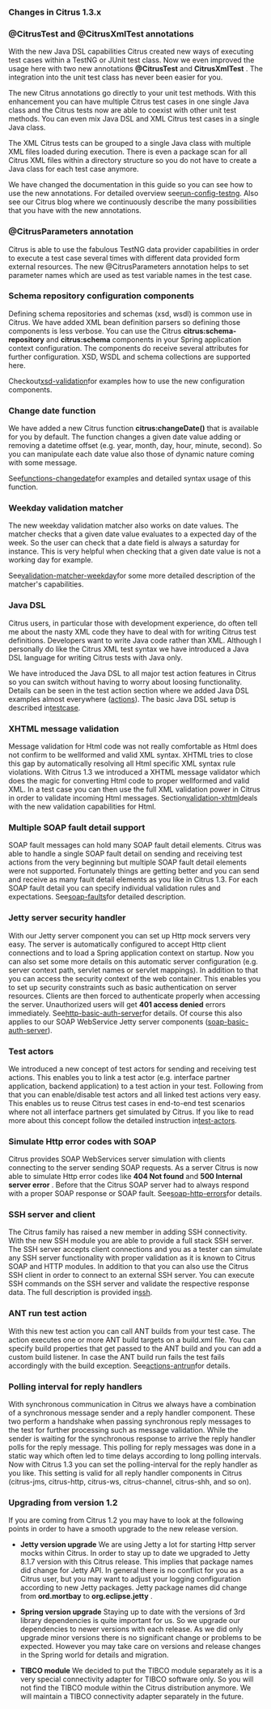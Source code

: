 ### Changes in Citrus 1.3.x

### @CitrusTest and @CitrusXmlTest annotations

With the new Java DSL capabilities Citrus created new ways of executing test cases within a TestNG or JUnit test class. Now we even improved the usage here with two new annotations **@CitrusTest** and **CitrusXmlTest** . The integration into the unit test class has never been easier for you.

The new Citrus annotations go directly to your unit test methods. With this enhancement you can have multiple Citrus test cases in one single Java class and the Citrus tests now are able to coexist with other unit test methods. You can even mix Java DSL and XML Citrus test cases in a single Java class.

The XML Citrus tests can be grouped to a single Java class with multiple XML files loaded during execution. There is even a package scan for all Citrus XML files within a directory structure so you do not have to create a Java class for each test case anymore.

We have changed the documentation in this guide so you can see how to use the new annotations. For detailed overview see[run-config-testng](run-config-testng). Also see our Citrus blog where we continuously describe the many possibilities that you have with the new annotations.

### @CitrusParameters annotation

Citrus is able to use the fabulous TestNG data provider capabilities in order to execute a test case several times with different data provided form external resources. The new @CitrusParameters annotation helps to set parameter names which are used as test variable names in the test case.

### Schema repository configuration components

Defining schema repositories and schemas (xsd, wsdl) is common use in Citrus. We have added XML bean definition parsers so defining those components is less verbose. You can use the Citrus **citrus:schema-repository** and **citrus:schema** components in your Spring application context configuration. The components do receive several attributes for further configuration. XSD, WSDL and schema collections are supported here.

Checkout[xsd-validation](xsd-validation)for examples how to use the new configuration components.

### Change date function

We have added a new Citrus function **citrus:changeDate()** that is available for you by default. The function changes a given date value adding or removing a datetime offset (e.g. year, month, day, hour, minute, second). So you can manipulate each date value also those of dynamic nature coming with some message.

See[functions-changedate](functions-changedate)for examples and detailed syntax usage of this function.

### Weekday validation matcher

The new weekday validation matcher also works on date values. The matcher checks that a given date value evaluates to a expected day of the week. So the user can check that a date field is always a saturday for instance. This is very helpful when checking that a given date value is not a working day for example.

See[validation-matcher-weekday](validation-matcher-weekday)for some more detailed description of the matcher's capabilities.

### Java DSL

Citrus users, in particular those with development experience, do often tell me about the nasty XML code they have to deal with for writing Citrus test definitions. Developers want to write Java code rather than XML. Although I personally do like the Citrus XML test syntax we have introduced a Java DSL language for writing Citrus tests with Java only.

We have introduced the Java DSL to all major test action features in Citrus so you can switch without having to worry about loosing functionality. Details can be seen in the test action section where we added Java DSL examples almost everywhere ([actions](actions)). The basic Java DSL setup is described in[testcase](testcase).

### XHTML message validation

Message validation for Html code was not really comfortable as Html does not confirm to be wellformed and valid XML syntax. XHTML tries to close this gap by automatically resolving all Html specific XML syntax rule violations. With Citrus 1.3 we introduced a XHTML message validator which does the magic for converting Html code to proper wellformed and valid XML. In a test case you can then use the full XML validation power in Citrus in order to validate incoming Html messages. Section[validation-xhtml](validation-xhtml)deals with the new validation capabilities for Html.

### Multiple SOAP fault detail support

SOAP fault messages can hold many SOAP fault detail elements. Citrus was able to handle a single SOAP fault detail on sending and receiving test actions from the very beginning but multiple SOAP fault detail elements were not supported. Fortunately things are getting better and you can send and receive as many fault detail elements as you like in Citrus 1.3. For each SOAP fault detail you can specify individual validation rules and expectations. See[soap-faults](soap-faults)for detailed description.

### Jetty server security handler

With our Jetty server component you can set up Http mock servers very easy. The server is automatically configured to accept Http client connections and to load a Spring application context on startup. Now you can also set some more details on this automatic server configuration (e.g. server context path, servlet names or servlet mappings). In addition to that you can access the security context of the web container. This enables you to set up security constraints such as basic authentication on server resources. Clients are then forced to authenticate properly when accessing the server. Unauthorized users will get **401 access denied** errors immediately. See[http-basic-auth-server](http-basic-auth-server)for details. Of course this also applies to our SOAP WebService Jetty server components ([soap-basic-auth-server](soap-basic-auth-server)).

### Test actors

We introduced a new concept of test actors for sending and receiving test actions. This enables you to link a test actor (e.g. interface partner application, backend application) to a test action in your test. Following from that you can enable/disable test actors and all linked test actions very easy. This enables us to reuse Citrus test cases in end-to-end test scenarios where not all interface partners get simulated by Citrus. If you like to read more about this concept follow the detailed instruction in[test-actors](test-actors).

### Simulate Http error codes with SOAP

Citrus provides SOAP WebServices server simulation with clients connecting to the server sending SOAP requests. As a server Citrus is now able to simulate Http error codes like **404 Not found** and **500 Internal server error** . Before that the Citrus SOAP server had to always respond with a proper SOAP response or SOAP fault. See[soap-http-errors](soap-http-errors)for details.

### SSH server and client

The Citrus family has raised a new member in adding SSH connectivity. With the new SSH module you are able to provide a full stack SSH server. The SSH server accepts client connections and you as a tester can simulate any SSH server functionality with proper validation as it is known to Citrus SOAP and HTTP modules. In addition to that you can also use the Citrus SSH client in order to connect to an external SSH server. You can execute SSH commands on the SSH server and validate the respective response data. The full description is provided in[ssh](ssh).

### ANT run test action

With this new test action you can call ANT builds from your test case. The action executes one or more ANT build targets on a build.xml file. You can specify build properties that get passed to the ANT build and you can add a custom build listener. In case the ANT build run fails the test fails accordingly with the build exception. See[actions-antrun](actions-antrun)for details.

### Polling interval for reply handlers

With synchronous communication in Citrus we always have a combination of a synchronous message sender and a reply handler component. These two perform a handshake when passing synchronous reply messages to the test for further processing such as message validation. While the sender is waiting for the synchronous response to arrive the reply handler polls for the reply message. This polling for reply messages was done in a static way which often led to time delays according to long polling intervals. Now with Citrus 1.3 you can set the polling-interval for the reply handler as you like. This setting is valid for all reply handler components in Citrus (citrus-jms, citrus-http, citrus-ws, citrus-channel, citrus-shh, and so on).

### Upgrading from version 1.2

If you are coming from Citrus 1.2 you may have to look at the following points in order to have a smooth upgrade to the new release version.

*  **Jetty version upgrade** We are using Jetty a lot for starting Http server mocks within Citrus. In order to stay up to date we upgraded to Jetty 8.1.7 version with this Citrus release. This implies that package names did change for Jetty API. In general there is no conflict for you as a Citrus user, but you may want to adjust your logging configuration according to new Jetty packages. Jetty package names did change from **ord.mortbay** to **org.eclipse.jetty** .

*  **Spring version upgrade** Staying up to date with the versions of 3rd library dependencies is quite important for us. So we upgrade our dependencies to newer versions with each release. As we did only upgrade minor versions there is no significant change or problems to be expected. However you may take care on versions and release changes in the Spring world for details and migration.

*  **TIBCO module** We decided to put the TIBCO module separately as it is a very special connectivity adapter for TIBCO software only. So you will not find the TIBCO module within the Citrus distribution anymore. We will maintain a TIBCO connectivity adapter separately in the future.



